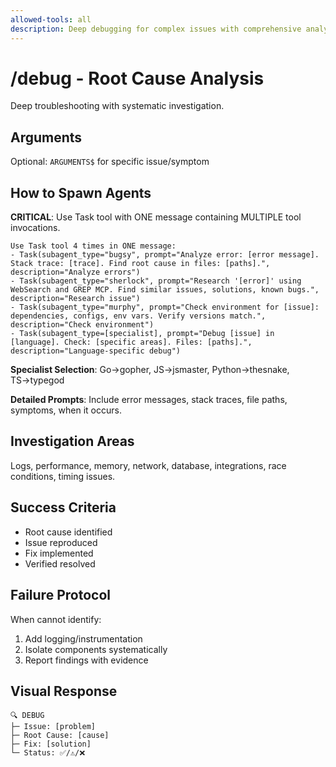 ```yaml
---
allowed-tools: all
description: Deep debugging for complex issues with comprehensive analysis
---
```


# /debug - Root Cause Analysis

Deep troubleshooting with systematic investigation.

## Arguments
Optional: `ARGUMENTS$` for specific issue/symptom

## How to Spawn Agents

**CRITICAL**: Use Task tool with ONE message containing MULTIPLE tool invocations.

```
Use Task tool 4 times in ONE message:
- Task(subagent_type="bugsy", prompt="Analyze error: [error message]. Stack trace: [trace]. Find root cause in files: [paths].", description="Analyze errors")
- Task(subagent_type="sherlock", prompt="Research '[error]' using WebSearch and GREP MCP. Find similar issues, solutions, known bugs.", description="Research issue")
- Task(subagent_type="murphy", prompt="Check environment for [issue]: dependencies, configs, env vars. Verify versions match.", description="Check environment")
- Task(subagent_type=[specialist], prompt="Debug [issue] in [language]. Check: [specific areas]. Files: [paths].", description="Language-specific debug")
```

**Specialist Selection**: Go→gopher, JS→jsmaster, Python→thesnake, TS→typegod

**Detailed Prompts**: Include error messages, stack traces, file paths, symptoms, when it occurs.

## Investigation Areas
Logs, performance, memory, network, database, integrations, race conditions, timing issues.

## Success Criteria
- Root cause identified
- Issue reproduced
- Fix implemented
- Verified resolved

## Failure Protocol
When cannot identify:
1. Add logging/instrumentation
2. Isolate components systematically
3. Report findings with evidence

## Visual Response
```
🔍 DEBUG
├─ Issue: [problem]
├─ Root Cause: [cause]
├─ Fix: [solution]
└─ Status: ✅/⚠️/❌
```